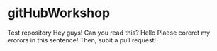 # gitHubWorkshop
Test repository
Hey guys!
Can you read this?
Hello
Plaese corerct my erorors in this sentence! Then, subit a pull request!
